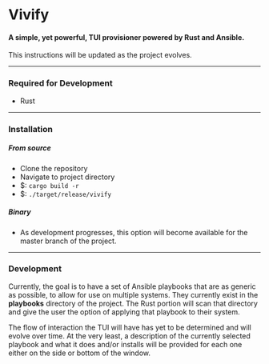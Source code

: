 # Vivify
#### A simple, yet powerful, TUI provisioner powered by Rust and Ansible.

This instructions will be updated as the project evolves.

---
### Required for Development
- Rust
---
### Installation
##### From source
- Clone the repository
- Navigate to project directory
-   $: `cargo build -r`
-   $: `./target/release/vivify`

##### Binary
- As development progresses, this option will become available for the master 
branch of the project.

---

### Development
Currently, the goal is to have a set of Ansible playbooks that are as generic as 
possible, to allow for use on multiple systems. They currently exist in the
**playbooks** directory of the project. The Rust portion will scan that 
directory and give the user the option of applying that playbook to their system.

The flow of interaction the TUI will have has yet to be determined and will 
evolve over time. At the very least, a description of the currently selected
playbook and what it does and/or installs will be provided for each one either 
on the side or bottom of the window.
